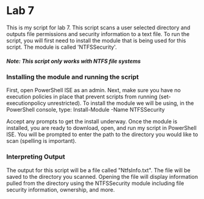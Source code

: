 <h1>Lab 7</h1>

<p>This is my script for lab 7. This script scans a user selected directory and outputs file permissions and security information to a text file.
  To run the script, you will first need to install the module that is being used for this script. The module is called 'NTFSSecurity'.</p>
<h5>Note: This script only works with NTFS file systems</h5>

<h3>Installing the module and running the script</h3>

<p>First, open PowerShell ISE as an admin.
  Next, make sure you have no execution policies in place that prevent scripts from running (set-executionpolicy unrestricted).
  To install the module we will be using, in the PowerShell console, type:
  Install-Module -Name NTFSSecurity </p>
  <p>
  Accept any prompts to get the install underway. Once the module is installed, you are ready to download, open, and run my script in PowerShell ISE.
  You will be prompted to enter the path to the directory you would like to scan (spelling is important).</p>

<h3>Interpreting Output</h3>

<p>The output for this script will be a file called "NtfsInfo.txt". The file will be saved to the directory you scanned.
  Opening the file will display information pulled from the directory using the NTFSSecurity module including file security information, ownership, and more.
</p>
